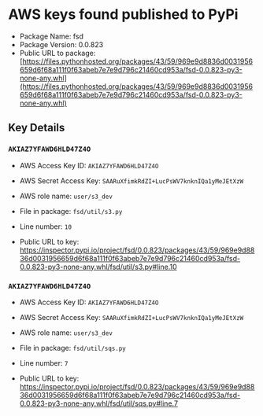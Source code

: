 # AWS keys found published to PyPi

* Package Name: fsd
* Package Version: 0.0.823
* Public URL to package: [https://files.pythonhosted.org/packages/43/59/969e9d8836d0031956659d6f68a111f0f63abeb7e7e9d796c21460cd953a/fsd-0.0.823-py3-none-any.whl](https://files.pythonhosted.org/packages/43/59/969e9d8836d0031956659d6f68a111f0f63abeb7e7e9d796c21460cd953a/fsd-0.0.823-py3-none-any.whl)

## Key Details

### `AKIAZ7YFAWD6HLD47Z4O`

* AWS Access Key ID: `AKIAZ7YFAWD6HLD47Z4O`
* AWS Secret Access Key: `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` 
* AWS role name: `user/s3_dev`
* File in package: `fsd/util/s3.py`
* Line number: `10`

* Public URL to key: https://inspector.pypi.io/project/fsd/0.0.823/packages/43/59/969e9d8836d0031956659d6f68a111f0f63abeb7e7e9d796c21460cd953a/fsd-0.0.823-py3-none-any.whl/fsd/util/s3.py#line.10



### `AKIAZ7YFAWD6HLD47Z4O`

* AWS Access Key ID: `AKIAZ7YFAWD6HLD47Z4O`
* AWS Secret Access Key: `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` 
* AWS role name: `user/s3_dev`
* File in package: `fsd/util/sqs.py`
* Line number: `7`

* Public URL to key: https://inspector.pypi.io/project/fsd/0.0.823/packages/43/59/969e9d8836d0031956659d6f68a111f0f63abeb7e7e9d796c21460cd953a/fsd-0.0.823-py3-none-any.whl/fsd/util/sqs.py#line.7



